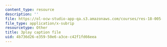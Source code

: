 ```yaml
---
content_type: resource
description: ''
file: https://ol-ocw-studio-app-qa.s3.amazonaws.com/courses/res-18-005-highlights-of-calculus-spring-2010/4b736d26e35950e6a3cec42f1fd66eea_U0xlKuFqCuI.vtt
file_type: application/x-subrip
resourcetype: Other
title: 3play caption file
uid: 4b736d26-e359-50e6-a3ce-c42f1fd66eea
---
```

